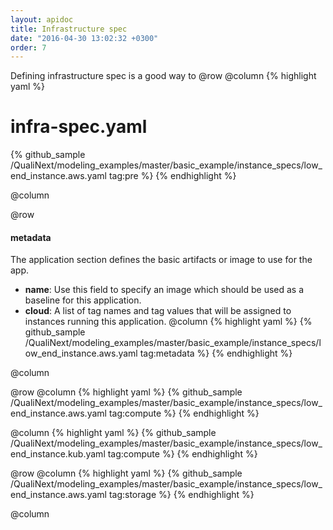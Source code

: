 ```yaml
---
layout: apidoc
title: Infrastructure spec
date: "2016-04-30 13:02:32 +0300"
order: 7
---
```

Defining infrastructure spec is a good way to
@row
@column
{% highlight yaml %}
# infra-spec.yaml
{% github_sample /QualiNext/modeling_examples/master/basic_example/instance_specs/low_end_instance.aws.yaml tag:pre %}
{% endhighlight %}

@column

@row
#### metadata
The application section defines the basic artifacts or image to use for the app.
- **name**: Use this field to specify an image which should be used as a baseline for this application.
- **cloud**: A list of tag names and tag values that will be assigned to instances
running this application.
@column
{% highlight yaml %}
{% github_sample /QualiNext/modeling_examples/master/basic_example/instance_specs/low_end_instance.aws.yaml tag:metadata %}
{% endhighlight %}

@column

@row
@column
{% highlight yaml %}
{% github_sample /QualiNext/modeling_examples/master/basic_example/instance_specs/low_end_instance.aws.yaml tag:compute %}
{% endhighlight %}

@column
{% highlight yaml %}
{% github_sample /QualiNext/modeling_examples/master/basic_example/instance_specs/low_end_instance.kub.yaml tag:compute %}
{% endhighlight %}

@row
@column
{% highlight yaml %}
{% github_sample /QualiNext/modeling_examples/master/basic_example/instance_specs/low_end_instance.aws.yaml tag:storage %}
{% endhighlight %}

@column
